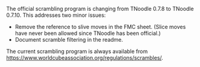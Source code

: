 The official scrambling program is changing from TNoodle 0.7.8 to TNoodle 0.7.10. This addresses two minor issues:

- Remove the reference to slive moves in the FMC sheet. (Slice moves have never been allowed since TNoodle has been official.)
- Document scramble filtering in the readme.

The current scrambling program is always available from <https://www.worldcubeassociation.org/regulations/scrambles/>.